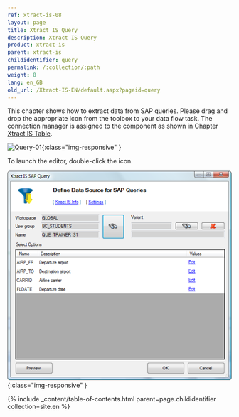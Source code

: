 ```yaml
---
ref: xtract-is-08
layout: page
title: Xtract IS Query
description: Xtract IS Query
product: xtract-is
parent: xtract-is
childidentifier: query
permalink: /:collection/:path
weight: 8
lang: en_GB
old_url: /Xtract-IS-EN/default.aspx?pageid=query
---
```


This chapter shows how to extract data from SAP queries.
Please drag and drop the appropriate icon from the toolbox to your data flow task. The connection manager is assigned to the component as shown in Chapter [Xtract IS Table](./table).

![Query-01](/img/content/Query-01.png){:class="img-responsive" }

To launch the editor, double-click the icon.

![Query-02](/img/content/Query-02.png){:class="img-responsive" }

{% include _content/table-of-contents.html parent=page.childidentifier collection=site.en %}